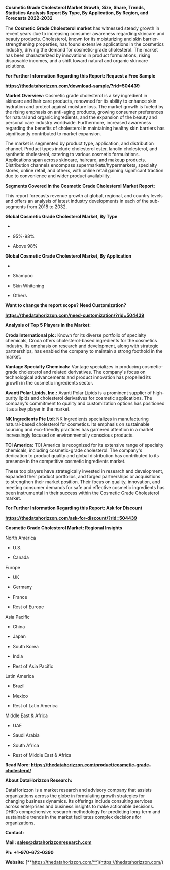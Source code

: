 **Cosmetic Grade Cholesterol Market Growth, Size, Share, Trends,
Statistics Analysis Report By Type, By Application, By Region, and
Forecasts 2022-2032**

The **Cosmetic Grade Cholesterol market** has witnessed steady growth in
recent years due to increasing consumer awareness regarding skincare and
beauty products. Cholesterol, known for its moisturizing and skin
barrier-strengthening properties, has found extensive applications in
the cosmetics industry, driving the demand for cosmetic-grade
cholesterol. The market has been characterized by innovations in product
formulations, rising disposable incomes, and a shift toward natural and
organic skincare solutions.

**For Further Information Regarding this Report: Request a Free Sample**

**<https://thedatahorizzon.com/download-sample/?rid=504439>**

**Market Overview:** Cosmetic grade cholesterol is a key ingredient in
skincare and hair care products, renowned for its ability to enhance
skin hydration and protect against moisture loss. The market growth is
fueled by the rising emphasis on anti-aging products, growing consumer
preferences for natural and organic ingredients, and the expansion of
the beauty and personal care industry worldwide. Furthermore, increased
awareness regarding the benefits of cholesterol in maintaining healthy
skin barriers has significantly contributed to market expansion.

The market is segmented by product type, application, and distribution
channel. Product types include cholesterol ester, lanolin cholesterol,
and synthetic cholesterol, catering to various cosmetic formulations.
Applications span across skincare, haircare, and makeup products.
Distribution channels encompass supermarkets/hypermarkets, specialty
stores, online retail, and others, with online retail gaining
significant traction due to convenience and wider product availability.

**Segments Covered in the Cosmetic Grade Cholesterol Market Report:**

This report forecasts revenue growth at global, regional, and country
levels and offers an analysis of latest industry developments in each of
the sub-segments from 2018 to 2032.

**Global Cosmetic Grade Cholesterol Market, By Type**

-   

-   95%-98%

-   Above 98%

**Global Cosmetic Grade Cholesterol Market, By Application**

-   

-   Shampoo

-   Skin Whitening

-   Others

**Want to change the report scope? Need Customization?**

**<https://thedatahorizzon.com/need-customization/?rid=504439>**

**Analysis of Top 5 Players in the Market:**

**Croda International plc:** Known for its diverse portfolio of
specialty chemicals, Croda offers cholesterol-based ingredients for the
cosmetics industry. Its emphasis on research and development, along with
strategic partnerships, has enabled the company to maintain a strong
foothold in the market.

**Vantage Specialty Chemicals:** Vantage specializes in producing
cosmetic-grade cholesterol and related derivatives. The company's focus
on technological advancements and product innovation has propelled its
growth in the cosmetic ingredients sector.

**Avanti Polar Lipids, Inc.:** Avanti Polar Lipids is a prominent
supplier of high-purity lipids and cholesterol derivatives for cosmetic
applications. The company's commitment to quality and customization
options has positioned it as a key player in the market.

**NK Ingredients Pte Ltd:** NK Ingredients specializes in manufacturing
natural-based cholesterol for cosmetics. Its emphasis on sustainable
sourcing and eco-friendly practices has garnered attention in a market
increasingly focused on environmentally conscious products.

**TCI America:** TCI America is recognized for its extensive range of
specialty chemicals, including cosmetic-grade cholesterol. The company's
dedication to product quality and global distribution has contributed to
its presence in the competitive cosmetic ingredients market.

These top players have strategically invested in research and
development, expanded their product portfolios, and forged partnerships
or acquisitions to strengthen their market position. Their focus on
quality, innovation, and meeting consumer demands for safe and effective
cosmetic ingredients has been instrumental in their success within the
Cosmetic Grade Cholesterol market.

**For Further Information Regarding this Report: Ask for Discount**

**<https://thedatahorizzon.com/ask-for-discount/?rid=504439>**

**Cosmetic Grade Cholesterol Market: Regional Insights**

North America

-   U.S.

-   Canada

Europe

-   UK

-   Germany

-   France

-   Rest of Europe

Asia Pacific

-   China

-   Japan

-   South Korea

-   India

-   Rest of Asia Pacific

Latin America

-   Brazil

-   Mexico

-   Rest of Latin America

Middle East & Africa

-   UAE

-   Saudi Arabia

-   South Africa

-   Rest of Middle East & Africa

**Read More:
<https://thedatahorizzon.com/product/cosmetic-grade-cholesterol/>**

**About DataHorizzon Research:**

DataHorizzon is a market research and advisory company that assists
organizations across the globe in formulating growth strategies for
changing business dynamics. Its offerings include consulting services
across enterprises and business insights to make actionable decisions.
DHR’s comprehensive research methodology for predicting long-term and
sustainable trends in the market facilitates complex decisions for
organizations.

**Contact:**

**Mail: <sales@datahorizzonresearch.com>**

**Ph:** **+1–970–672–0390**

**Website:**
[**https://thedatahorizzon.com/**](https://thedatahorizzon.com/)
